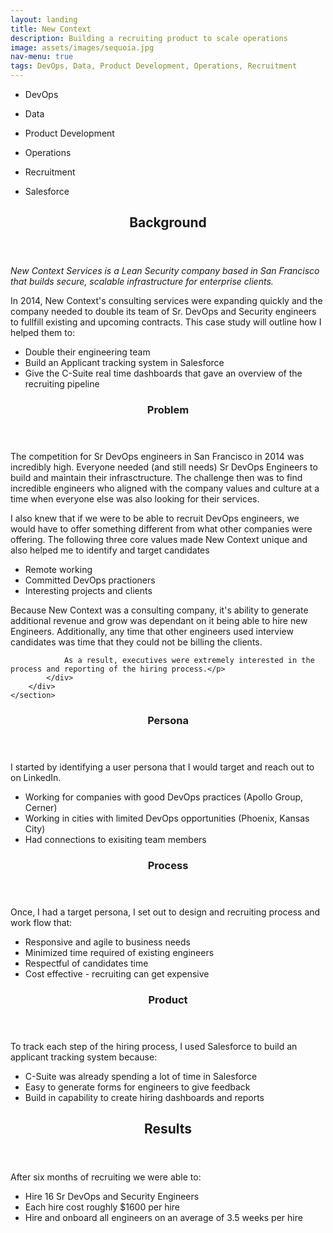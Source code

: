 ```yaml
---
layout: landing
title: New Context
description: Building a recruiting product to scale operations
image: assets/images/sequoia.jpg
nav-menu: true
tags: DevOps, Data, Product Development, Operations, Recruitment
---
```

<div id="main">
	<section id="one">
		<div class="inner">
			<ul class="actions">
				<li><p class="button">DevOps</p></li>
				<li><p class="button special">Data</p></li>
				<li><p class="button">Product Development</p></li>
				<li><p class="button special">Operations</p></li>
				<li><p class="button">Recruitment</p></li>
				<li><p class="button special">Salesforce</p></li>
			</ul>
      <header class="major">
				<h2>Background</h2>
			</header>
      <p><i>New Context Services is a Lean Security company based in San Francisco that builds secure, scalable infrastructure for enterprise clients.</i></p>
			<p>In 2014, New Context's consulting services were expanding quickly and the company needed to double its team of Sr. DevOps and Security engineers to fullfill existing and upcoming contracts. This case study will outline how I helped them to:
	    <ul>
	    <li>Double their engineering team</li>
	    <li>Build an Applicant tracking system in Salesforce</li>
	    <li>Give the C-Suite real time dashboards that gave an overview of the recruiting pipeline</li>
	    </ul></p>
		</div>
	</section>
<section id="two" class="spotlights">
	<section>
		<div class="content">
			<div class="inner">
				<header class="major">
					<h3>Problem</h3>
				</header>
				<p>The competition for Sr DevOps engineers in San Francisco in 2014 was incredibly high. Everyone needed (and still needs) Sr DevOps Engineers to build and maintain their infrasctructure. The challenge then was to find incredible engineers who aligned with the company values and culture at a time when everyone else was also looking for their services.</p>
					<p>I also knew that if we were to be able to recruit DevOps engineers, we would have to offer something different from what other companies were offering. The following three core values made New Context unique and also helped me to identify and target candidates
        <ul>
	        <li>Remote working</li>
					<li>Committed DevOps practioners</li>
	        <li>Interesting projects and clients</li>
				</ul></p>
				<p>Because New Context was a consulting company, it's ability to generate additional revenue and grow was dependant on it being able to hire new Engineers. Additionally, any time that other engineers used interview candidates was time that they could not be billing the clients.

				As a result, executives were extremely interested in the process and reporting of the hiring process.</p>
			</div>
		</div>
	</section>
  <section>
		<div class="content">
			<div class="inner">
				<header class="major">
					<h3>Persona</h3>
				</header>
				<p>I started by identifying a user persona that I would target and reach out to on LinkedIn.
				<ul>
					<li>Working for companies with good DevOps practices (Apollo Group, Cerner)</li>
					<li>Working in cities with limited DevOps opportunities (Phoenix, Kansas City)</li>
					<li>Had connections to exisiting team members</li>
				</ul></p>
				<header class="major">
					<h3>Process</h3>
				</header>
				<p>Once, I had a target persona, I set out to design and recruiting process and work flow that:
				<ul>
					<li>Responsive and agile to business needs</li>
					<li>Minimized time required of existing engineers</li>
					<li>Respectful of candidates time</li>
					<li>Cost effective - recruiting can get expensive</li>
				</ul></p>
				<header class="major">
					<h3>Product</h3>
				</header>
					<p>To track each step of the hiring process, I used Salesforce to build an applicant tracking system because:</p>
				<ul>
					<li>C-Suite was already spending a lot of time in Salesforce</li>
					<li>Easy to generate forms for engineers to give feedback</li>
					<li>Build in capability to create hiring dashboards and reports</li>
				</ul>
			</div>
		</div>
	</section>
	<section id="three">
		<div class="content">
			<div class="inner">
				<header class="major">
					<h2>Results</h2>
				</header>
				<p>After six months of recruiting we were able to:
				<ul>
					<li>Hire 16 Sr DevOps and Security Engineers</li>
					<li>Each hire cost roughly $1600 per hire</li>
					<li>Hire and onboard all engineers on an average of 3.5 weeks per hire</li>
				</ul></p>
			</div>
		</div>
	</section>
